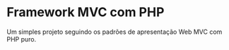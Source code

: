 # Framework MVC com PHP
Um simples projeto seguindo os padrões de apresentação Web MVC com PHP puro.
